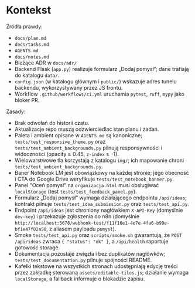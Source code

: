 # Kontekst

Źródła prawdy:
- `docs/plan.md`
- `docs/tasks.md`
- `AGENTS.md`
- `docs/notes.md`
- Bieżące ADR w `docs/adr/`
- Backend Flask (`app.py`) realizuje formularz „Dodaj pomysł”; dane trafiają do katalogu `data/`.
- `config.json` (w katalogu głównym i `public/`) wskazuje adres tunelu backendu, wykorzystywany przez JS frontu.
- Workflow `.github/workflows/ci.yml` uruchamia `pytest`, `ruff`, `mypy` jako bloker PR.

Zasady:
- Brak odwołań do historii czatu.
- Aktualizacje repo muszą odzwierciedlać stan planu i zadań.
- Paleta i ambient opisane w `AGENTS.md` są kanoniczne; `tests/test_responsive_theme.py` oraz `tests/test_ambient_backgrounds.py` pilnują responsywności i widoczności (opacity ≥ 0.45, `z-index` ≥ -1).
- Wielowarstwowe tła korzystają z katalogu `img/`; ich mapowanie chroni `tests/test_ambient_backgrounds.py`.
- Baner Notebook LM jest obowiązkowy na każdej stronie; jego obecność i CTA do Google Drive weryfikuje `tests/test_notebook_banner.py`.
- Panel "Oceń pomysł" na `organizacja.html` musi obsługiwać `localStorage` (test `tests/test_feedback_panel.py`).
- Formularz „Dodaj pomysł” wymaga działającego endpointu `/api/ideas`; kontrakt pilnuje `tests/test_idea_submission.py` oraz `tests/test_api.py`.
- Endpoint `/api/ideas` jest chroniony nagłówkiem `X-API-Key` (domyślnie `dev-key`) i przekazuje zgłoszenia do n8n (domyślnie `http://localhost:5678/webhook-test/f11f16e1-4e7e-4fa6-b99e-bf1e47f02a50`, z aliasem payloadu `pomysł`).
- Smoke `tests/test_api.py` oraz `scripts/smoke.sh` gwarantują, że `POST /api/ideas` zwraca `{ "status": "ok" }`, a `/api/health` raportuje gotowość storage.
- Dokumentacja pozostaje zwięzła i bez duplikatów nagłówków; `tests/test_documentation.py` pilnuje spójności README.
- Kafelki tekstowe na wszystkich stronach udostępniają edycję treści przez zakładkę sterowaną `assets/editable-tiles.js`; działanie wymaga `localStorage`, a fallback informuje o blokadzie zapisu.
